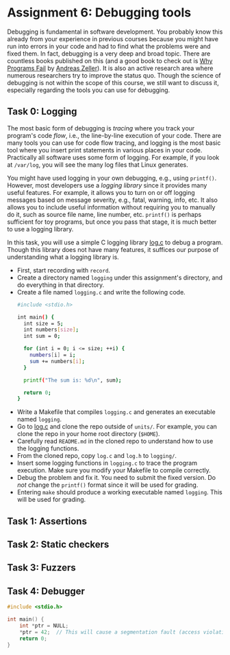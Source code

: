 # Assignment 6: Debugging tools

Debugging is fundamental in software development. You probably know this already from your
experience in previous courses because you might have run into errors in your code and had to find
what the problems were and fixed them. In fact, debugging is a very deep and broad topic. There are
countless books published on this (and a good book to check out is [Why Programs
Fail](https://www.whyprogramsfail.com/) by [Andreas Zeller](https://andreas-zeller.info/)). It is
also an active research area where numerous researchers try to improve the status quo. Though the
science of debugging is not within the scope of this course, we still want to discuss it, especially
regarding the tools you can use for debugging.

## Task 0: Logging

The most basic form of debugging is *tracing* where you track your program's code *flow*, i.e., the
line-by-line execution of your code. There are many tools you can use for code flow tracing, and
logging is the most basic tool where you insert print statements in various places in your code.
Practically all software uses some form of logging. For example, if you look at `/var/log`, you will
see the many log files that Linux generates.

You might have used logging in your own debugging, e.g., using `printf()`. However, most developers
use a *logging library* since it provides many useful features. For example, it allows you to turn
on or off logging messages based on message severity, e.g., fatal, warning, info, etc. It also
allows you to include useful information without requiring you to manually do it, such as source
file name, line number, etc. `printf()` is perhaps sufficient for toy programs, but once you pass
that stage, it is much better to use a logging library.

In this task, you will use a simple C logging library [log.c](https://github.com/rxi/log.c) to debug
a program. Though this library does not have many features, it suffices our purpose of understanding
what a logging library is.

* First, start recording with `record`.
* Create a directory named `logging` under this assignment's directory, and do everything in that
  directory.
* Create a file named `logging.c` and write the following code.
  ```bash
  #include <stdio.h>

  int main() {
    int size = 5;
    int numbers[size];
    int sum = 0;

    for (int i = 0; i <= size; ++i) {
      numbers[i] = i;
      sum += numbers[i];
    }

    printf("The sum is: %d\n", sum);

    return 0;
  }
  ```
* Write a Makefile that compiles `logging.c` and generates an executable named `logging`.
* Go to [log.c](https://github.com/rxi/log.c) and clone the repo outside of `units/`. For example,
  you can clone the repo in your home root directory (`$HOME`).
* Carefully read `README.md` in the cloned repo to understand how to use the logging functions.
* From the cloned repo, copy `log.c` and `log.h` to `logging/`.
* Insert some logging functions in `logging.c` to trace the program execution. Make sure you modify
  your Makefile to compile correctly.
* Debug the problem and fix it. You need to submit the fixed version. Do *not* change the `printf()`
  format since it will be used for grading.
* Entering `make` should produce a working executable named `logging`. This will be used for
  grading.

## Task 1: Assertions

## Task 2: Static checkers

## Task 3: Fuzzers

## Task 4: Debugger

```c
#include <stdio.h>

int main() {
    int *ptr = NULL;
    *ptr = 42;  // This will cause a segmentation fault (access violation)
    return 0;
}
```
